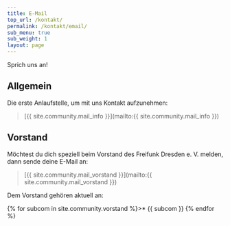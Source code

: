 ```yaml
---
title: E-Mail
top_url: /kontakt/
permalink: /kontakt/email/
sub_menu: true
sub_weight: 1
layout: page
---
```

Sprich uns an!

## Allgemein

Die erste Anlaufstelle, um mit uns Kontakt aufzunehmen:

>[{{ site.community.mail_info }}](mailto:{{ site.community.mail_info }})

## Vorstand

Möchtest du dich speziell beim Vorstand des Freifunk Dresden e.&nbsp;V. melden, dann sende deine E-Mail an:

>[{{ site.community.mail_vorstand }}](mailto:{{ site.community.mail_vorstand }})

Dem Vorstand gehören aktuell an:

{% for subcom in site.community.vorstand %}>* {{ subcom }}
{% endfor %}
